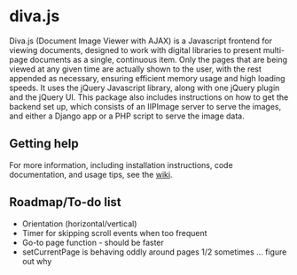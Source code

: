 diva.js
=======

Diva.js (Document Image Viewer with AJAX) is a Javascript frontend for viewing documents, designed to work with digital libraries to present multi-page documents as a single, continuous item. Only the pages that are being viewed at any given time are actually shown to the user, with the rest appended as necessary, ensuring efficient memory usage and high loading speeds. It uses the jQuery Javascript library, along with one jQuery plugin and the jQuery UI. This package also includes instructions on how to get the backend set up, which consists of an IIPImage server to serve the images, and either a Django app or a PHP script to serve the image data.

Getting help
------------

For more information, including installation instructions, code documentation, and usage tips, see the [wiki](https://github.com/DDMAL/diva.js/wiki).

Roadmap/To-do list
------------------

*   Orientation (horizontal/vertical)
*   Timer for skipping scroll events when too frequent
*   Go-to page function - should be faster
*   setCurrentPage is behaving oddly around pages 1/2 sometimes ... figure out why
